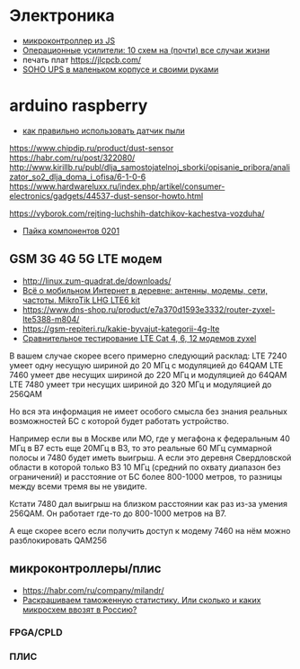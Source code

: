 # Электроника

 *  [микроконтроллер из JS](https://habr.com/ru/company/oleg-bunin/blog/450826/)
 * [Операционные усилители: 10 схем на (почти) все случаи жизни](https://habr.com/ru/post/508530/)
 * печать плат https://jlcpcb.com/
 * [SOHO UPS в маленьком корпусе и своими руками](https://habr.com/ru/company/ruvds/blog/556508/)

# arduino raspberry 

* [как правильно использовать датчик пыли](https://diymcblog.blogspot.com/2016/08/dsm501-1.html)

https://www.chipdip.ru/product/dust-sensor
https://habr.com/ru/post/322080/
http://www.kirillb.ru/publ/dlja_samostojatelnoj_sborki/opisanie_pribora/analizator_so2_dlja_doma_i_ofisa/6-1-0-6
https://www.hardwareluxx.ru/index.php/artikel/consumer-electronics/gadgets/44537-dust-sensor-howto.html

https://vyborok.com/rejting-luchshih-datchikov-kachestva-vozduha/

 * [Пайка компонентов 0201](https://habr.com/ru/post/499272/)

## GSM 3G 4G 5G LTE модем


 * http://linux.zum-quadrat.de/downloads/
 * [Всё о мобильном Интернет в деревне: антенны, модемы, сети, частоты. MikroTik LHG LTE6 kit](https://www.youtube.com/watch?v=Iu29KBS0_qE)
 * https://www.dns-shop.ru/product/e7a370d1593e3332/router-zyxel-lte5388-m804/
 * https://gsm-repiteri.ru/kakie-byvajut-kategorii-4g-lte
 * [Сравнительное тестирование LTE Cat 4, 6, 12 модемов zyxel](https://habr.com/ru/post/518584/)

 В вашем случае скорее всего примерно следующий расклад:
LTE 7240 умеет одну несущую шириной до 20 МГц с модуляцией до 64QAM
LTE 7460 умеет две несущих шириной до 220 МГц и модуляцией до 64QAM
LTE 7480 умеет три несущих шириной до 320 МГц и модуляцией до 256QAM

Но вся эта информация не имеет особого смысла без знания реальных возможностей БС с которой будет работать устройство.

Например если вы в Моcкве или МО, где у мегафона к федеральным 40 МГц в B7 есть еще 20МГц в B3, то это реальные 60 МГц суммарной полосы и 7480 будет иметь выигрыш.
А если это деревня Свердловской области в которой только B3 10 МГц (средний по охвату диапазон без ограничений) и расстояние от БС более 800-1000 метров, то разницы между всеми тремя вы не увидите.

Кстати 7480 дал выигрыш на близком расстоянии как раз из-за умения 256QAM. Он работает где-то до 800-1000 метров на B7.

А еще скорее всего если получить доступ к модему 7460 на нём можно разблокировать QAM256


## микроконтроллеры/плис

 * https://habr.com/ru/company/milandr/
 * [Раскрашиваем таможенную статистику. Или сколько и каких микросхем ввозят в Россию?](https://habr.com/ru/company/milandr/blog/553972/)

### FPGA/CPLD

### ПЛИС

